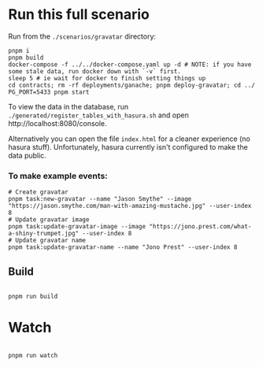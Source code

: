 # Run this full scenario

Run from the `./scenarios/gravatar` directory:

```
pnpm i
pnpm build
docker-compose -f ../../docker-compose.yaml up -d # NOTE: if you have some stale data, run docker down with `-v` first.
sleep 5 # ie wait for docker to finish setting things up
cd contracts; rm -rf deployments/ganache; pnpm deploy-gravatar; cd ../
PG_PORT=5433 pnpm start
```

To view the data in the database, run `./generated/register_tables_with_hasura.sh` and open http://localhost:8080/console.

Alternatively you can open the file `index.html` for a cleaner experience (no hasura stuff). Unfortunately, hasura currently isn't configured to make the data public.

### To make example events:

```
# Create gravatar
pnpm task:new-gravatar --name "Jason Smythe" --image "https://jason.smythe.com/man-with-amazing-mustache.jpg" --user-index 8
# Update gravatar image
pnpm task:update-gravatar-image --image "https://jono.prest.com/what-a-shiny-trumpet.jpg" --user-index 8
# Update gravatar name
pnpm task:update-gravatar-name --name "Jono Prest" --user-index 8
```

## Build

```

pnpm run build

```

# Watch

```

pnpm run watch

```

```

```

```

```
